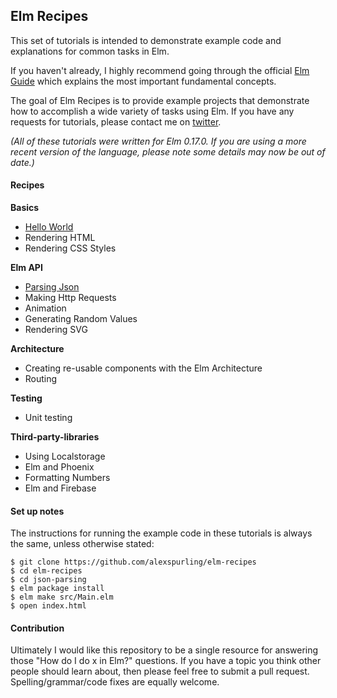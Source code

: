 ## Elm Recipes

This set of tutorials is intended to demonstrate example code and explanations for common tasks in Elm.

If you haven't already, I highly recommend going through the official [Elm Guide](http://guide.elm-lang.org/) which explains the most important fundamental concepts.

The goal of Elm Recipes is to provide example projects that demonstrate how to accomplish a wide variety of tasks using Elm. If you have any requests for tutorials, please contact me on [twitter](https://twitter.com/alexspurling).

*(All of these tutorials were written for Elm 0.17.0. If you are using a more recent version of the language, please note some details may now be out of date.)*

#### Recipes

**Basics**
* [Hello World](hello-world)
* Rendering HTML
* Rendering CSS Styles


**Elm API**
* [Parsing Json](json-parsing)
* Making Http Requests
* Animation
* Generating Random Values
* Rendering SVG

**Architecture**
* Creating re-usable components with the Elm Architecture
* Routing

**Testing**
* Unit testing

**Third-party-libraries**

* Using Localstorage
* Elm and Phoenix
* Formatting Numbers
* Elm and Firebase

#### Set up notes

The instructions for running the example code in these tutorials is always the same, unless otherwise stated:

```
$ git clone https://github.com/alexspurling/elm-recipes
$ cd elm-recipes
$ cd json-parsing
$ elm package install
$ elm make src/Main.elm
$ open index.html
```

#### Contribution

Ultimately I would like this repository to be a single resource for answering those "How do I do x in Elm?" questions. If you have a topic you think other people should learn about, then please feel free to submit a pull request. Spelling/grammar/code fixes are equally welcome.
